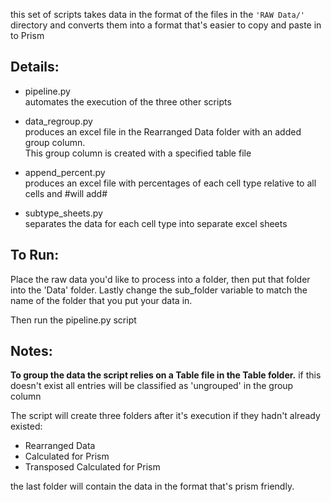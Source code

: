 this set of scripts takes data in the format of the files in the `'RAW Data/' `directory and converts them into a format that's easier to
copy and paste in to Prism

## Details:

* pipeline.py  
automates the execution of the three other scripts

* data_regroup.py  
produces an excel file in the Rearranged Data folder with an added group column.  
This group column is created with a specified table file

* append_percent.py  
produces an excel file with percentages of each cell type relative to all cells and #will add#

* subtype_sheets.py  
separates the data for each cell type into separate excel sheets


## To Run:
Place the raw data you'd like to process into a folder, then put that folder
into the 'Data' folder. Lastly change the sub_folder variable to match the name of the 
folder that you put your data in. 


Then run the pipeline.py script

## Notes:
**To group the data the script relies on a Table file in the Table folder.**
if this doesn't exist all entries will be classified as 'ungrouped' in the
 group column

The script will create three folders after it's
execution if they hadn't already existed:
- Rearranged Data
- Calculated for Prism
- Transposed Calculated for Prism

the last folder will contain the data in the format that's prism friendly.
